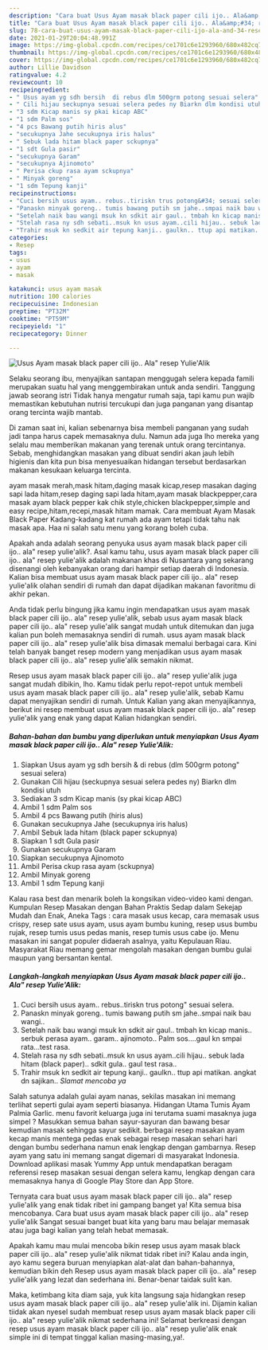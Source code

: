 ```yaml
---
description: "Cara buat Usus Ayam masak black paper cili ijo.. Ala&amp;#34; resep Yulie&amp;#39;Alik Sederhana dan Mudah Dibuat"
title: "Cara buat Usus Ayam masak black paper cili ijo.. Ala&amp;#34; resep Yulie&amp;#39;Alik Sederhana dan Mudah Dibuat"
slug: 78-cara-buat-usus-ayam-masak-black-paper-cili-ijo-ala-and-34-resep-yulie-and-39-alik-sederhana-dan-mudah-dibuat
date: 2021-01-29T20:04:48.991Z
image: https://img-global.cpcdn.com/recipes/ce1701c6e1293960/680x482cq70/usus-ayam-masak-black-paper-cili-ijo-ala-resep-yuliealik-foto-resep-utama.jpg
thumbnail: https://img-global.cpcdn.com/recipes/ce1701c6e1293960/680x482cq70/usus-ayam-masak-black-paper-cili-ijo-ala-resep-yuliealik-foto-resep-utama.jpg
cover: https://img-global.cpcdn.com/recipes/ce1701c6e1293960/680x482cq70/usus-ayam-masak-black-paper-cili-ijo-ala-resep-yuliealik-foto-resep-utama.jpg
author: Lillie Davidson
ratingvalue: 4.2
reviewcount: 10
recipeingredient:
- " Usus ayam yg sdh bersih  di rebus dlm 500grm potong sesuai selera"
- " Cili hijau seckupnya sesuai selera pedes ny Biarkn dlm kondisi utuh"
- "3 sdm Kicap manis sy pkai kicap ABC"
- "1 sdm Palm sos"
- "4 pcs Bawang putih hiris alus"
- "secukupnya Jahe secukupnya iris halus"
- " Sebuk lada hitam black paper sckupnya"
- "1 sdt Gula pasir"
- "secukupnya Garam"
- "secukupnya Ajinomoto"
- " Perisa ckup rasa ayam sckupnya"
- " Minyak goreng"
- "1 sdm Tepung kanji"
recipeinstructions:
- "Cuci bersih usus ayam.. rebus..tiriskn trus potong&#34; sesuai selera."
- "Panaskn minyak goreng.. tumis bawang putih sm jahe..smpai naik bau wangi.."
- "Setelah naik bau wangi msuk kn sdkit air gaul.. tmbah kn kicap manis.. serbuk perasa ayam.. garam.. ajinomoto.. Palm sos....gaul kn smpai rata...test rasa."
- "Stelah rasa ny sdh sebati..msuk kn usus ayam..cili hijau.. sebuk lada hitam (black paper).. sdkit gula.. gaul test rasa.."
- "Trahir msuk kn sedkit air tepung kanji.. gaulkn.. ttup api matikan. angkat dn sajikan.. _Slamat mencoba ya_"
categories:
- Resep
tags:
- usus
- ayam
- masak

katakunci: usus ayam masak 
nutrition: 100 calories
recipecuisine: Indonesian
preptime: "PT32M"
cooktime: "PT59M"
recipeyield: "1"
recipecategory: Dinner

---
```



![Usus Ayam masak black paper cili ijo.. Ala&#34; resep Yulie&#39;Alik](https://img-global.cpcdn.com/recipes/ce1701c6e1293960/680x482cq70/usus-ayam-masak-black-paper-cili-ijo-ala-resep-yuliealik-foto-resep-utama.jpg)

Selaku seorang ibu, menyajikan santapan menggugah selera kepada famili merupakan suatu hal yang menggembirakan untuk anda sendiri. Tanggung jawab seorang istri Tidak hanya mengatur rumah saja, tapi kamu pun wajib memastikan kebutuhan nutrisi tercukupi dan juga panganan yang disantap orang tercinta wajib mantab.

Di zaman  saat ini, kalian sebenarnya bisa membeli panganan yang sudah jadi tanpa harus capek memasaknya dulu. Namun ada juga lho mereka yang selalu mau memberikan makanan yang terenak untuk orang tercintanya. Sebab, menghidangkan masakan yang dibuat sendiri akan jauh lebih higienis dan kita pun bisa menyesuaikan hidangan tersebut berdasarkan makanan kesukaan keluarga tercinta. 

ayam masak merah,mask hitam,daging masak kicap,resep masakan daging sapi lada hitam,resep daging sapi lada hitam,ayam masak blackpepper,cara masak ayam black pepper kak chik style,chicken blackpepper,simple and easy recipe,hitam,recepi,masak hitam mamak. Cara membuat Ayam Masak Black Paper  Kadang-kadang kat rumah ada ayam tetapi tidak tahu nak masak apa. Haa ni salah satu menu yang korang boleh cuba.

Apakah anda adalah seorang penyuka usus ayam masak black paper cili ijo.. ala&#34; resep yulie&#39;alik?. Asal kamu tahu, usus ayam masak black paper cili ijo.. ala&#34; resep yulie&#39;alik adalah makanan khas di Nusantara yang sekarang disenangi oleh kebanyakan orang dari hampir setiap daerah di Indonesia. Kalian bisa membuat usus ayam masak black paper cili ijo.. ala&#34; resep yulie&#39;alik olahan sendiri di rumah dan dapat dijadikan makanan favoritmu di akhir pekan.

Anda tidak perlu bingung jika kamu ingin mendapatkan usus ayam masak black paper cili ijo.. ala&#34; resep yulie&#39;alik, sebab usus ayam masak black paper cili ijo.. ala&#34; resep yulie&#39;alik sangat mudah untuk ditemukan dan juga kalian pun boleh memasaknya sendiri di rumah. usus ayam masak black paper cili ijo.. ala&#34; resep yulie&#39;alik bisa dimasak memalui berbagai cara. Kini telah banyak banget resep modern yang menjadikan usus ayam masak black paper cili ijo.. ala&#34; resep yulie&#39;alik semakin nikmat.

Resep usus ayam masak black paper cili ijo.. ala&#34; resep yulie&#39;alik juga sangat mudah dibikin, lho. Kamu tidak perlu repot-repot untuk membeli usus ayam masak black paper cili ijo.. ala&#34; resep yulie&#39;alik, sebab Kamu dapat menyajikan sendiri di rumah. Untuk Kalian yang akan menyajikannya, berikut ini resep membuat usus ayam masak black paper cili ijo.. ala&#34; resep yulie&#39;alik yang enak yang dapat Kalian hidangkan sendiri.

<!--inarticleads1-->

##### Bahan-bahan dan bumbu yang diperlukan untuk menyiapkan Usus Ayam masak black paper cili ijo.. Ala&#34; resep Yulie&#39;Alik:

1. Siapkan  Usus ayam yg sdh bersih &amp; di rebus (dlm 500grm potong&#34; sesuai selera)
1. Gunakan  Cili hijau (seckupnya sesuai selera pedes ny) Biarkn dlm kondisi utuh
1. Sediakan 3 sdm Kicap manis (sy pkai kicap ABC)
1. Ambil 1 sdm Palm sos
1. Ambil 4 pcs Bawang putih (hiris alus)
1. Gunakan secukupnya Jahe (secukupnya iris halus)
1. Ambil  Sebuk lada hitam (black paper sckupnya)
1. Siapkan 1 sdt Gula pasir
1. Gunakan secukupnya Garam
1. Siapkan secukupnya Ajinomoto
1. Ambil  Perisa ckup rasa ayam (sckupnya)
1. Ambil  Minyak goreng
1. Ambil 1 sdm Tepung kanji


Kalau rasa best dan menarik boleh la kongsikan video-video kami dengan. Kumpulan Resep Masakan dengan Bahan Praktis Sedap dalam Sekejap Mudah dan Enak, Aneka Tags : cara masak usus kecap, cara memasak usus crispy, resep sate usus ayam, usus ayam bumbu kuning, resep usus bumbu rujak, resep tumis usus pedas manis, resep tumis usus cabe ijo. Menu masakan ini sangat populer didaerah asalnya, yaitu Kepulauan Riau. Masyarakat Riau memang gemar mengolah masakan dengan bumbu gulai maupun yang bersantan kental. 

<!--inarticleads2-->

##### Langkah-langkah menyiapkan Usus Ayam masak black paper cili ijo.. Ala&#34; resep Yulie&#39;Alik:

1. Cuci bersih usus ayam.. rebus..tiriskn trus potong&#34; sesuai selera.
1. Panaskn minyak goreng.. tumis bawang putih sm jahe..smpai naik bau wangi..
1. Setelah naik bau wangi msuk kn sdkit air gaul.. tmbah kn kicap manis.. serbuk perasa ayam.. garam.. ajinomoto.. Palm sos....gaul kn smpai rata...test rasa.
1. Stelah rasa ny sdh sebati..msuk kn usus ayam..cili hijau.. sebuk lada hitam (black paper).. sdkit gula.. gaul test rasa..
1. Trahir msuk kn sedkit air tepung kanji.. gaulkn.. ttup api matikan. angkat dn sajikan.. _Slamat mencoba ya_


Salah satunya adalah gulai ayam nanas, sekilas masakan ini memang terlihat seperti gulai ayam seperti biasanya. Hidangan Utama Tumis Ayam Palmia Garlic. menu favorit keluarga juga ini terutama suami masaknya juga simpel ? Masukkan semua bahan sayur-sayuran dan bawang besar kemudian masak sehingga sayur sedikit. berbagai resep masakan ayam kecap manis mentega pedas enak sebagai resep masakan sehari hari dengan bumbu sederhana namun enak lengkap dengan gambarnya. Resep ayam yang satu ini memang sangat digemari di masyarakat Indonesia. Download aplikasi masak Yummy App untuk mendapatkan beragam referensi resep masakan sesuai dengan selera kamu, lengkap dengan cara memasaknya hanya di Google Play Store dan App Store. 

Ternyata cara buat usus ayam masak black paper cili ijo.. ala&#34; resep yulie&#39;alik yang enak tidak ribet ini gampang banget ya! Kita semua bisa mencobanya. Cara buat usus ayam masak black paper cili ijo.. ala&#34; resep yulie&#39;alik Sangat sesuai banget buat kita yang baru mau belajar memasak atau juga bagi kalian yang telah hebat memasak.

Apakah kamu mau mulai mencoba bikin resep usus ayam masak black paper cili ijo.. ala&#34; resep yulie&#39;alik nikmat tidak ribet ini? Kalau anda ingin, ayo kamu segera buruan menyiapkan alat-alat dan bahan-bahannya, kemudian bikin deh Resep usus ayam masak black paper cili ijo.. ala&#34; resep yulie&#39;alik yang lezat dan sederhana ini. Benar-benar taidak sulit kan. 

Maka, ketimbang kita diam saja, yuk kita langsung saja hidangkan resep usus ayam masak black paper cili ijo.. ala&#34; resep yulie&#39;alik ini. Dijamin kalian tiidak akan nyesel sudah membuat resep usus ayam masak black paper cili ijo.. ala&#34; resep yulie&#39;alik nikmat sederhana ini! Selamat berkreasi dengan resep usus ayam masak black paper cili ijo.. ala&#34; resep yulie&#39;alik enak simple ini di tempat tinggal kalian masing-masing,ya!.

